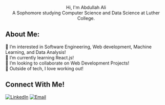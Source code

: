 <p align="center">
  Hi, I'm Abdullah Ali
  <br>
  A Sophomore studying Computer Science and Data Science at Luther College.
</p>

## About Me:
👀 I’m interested in Software Engineering, Web development, Machine Learning, and Data Analysis!<br>
🌱 I’m currently learning React.js!<br>
💞️ I’m looking to collaborate on Web Development Projects!<br>
🥏 Outside of tech, I love working out!<br>

## Connect With Me!
[![LinkedIn](https://img.shields.io/badge/LinkedIn-blue?logo=linkedin&logoColor=white)](https://linkedin.com/in/abd785)
[![Email](https://img.shields.io/badge/Email-red?logo=gmail&logoColor=white)](mailto:abdullahali.3.3.2006@gmail.com)

